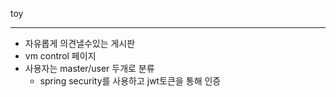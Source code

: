 toy

---

- 자유롭게 의견낼수있는 게시판 
- vm control 페이지 
- 사용자는 master/user 두개로 분류
  - spring security를 사용하고 jwt토큰을 통해 인증
